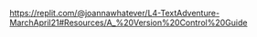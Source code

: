 https://replit.com/@joannawhatever/L4-TextAdventure-MarchApril21#Resources/A_%20Version%20Control%20Guide
